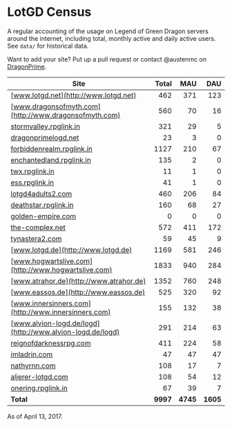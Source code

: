 # LotGD Census
A regular accounting of the usage on Legend of Green Dragon servers around the internet, including total, monthly active and daily active users. See `data/` for historical data.

Want to add your site? Put up a pull request or contact @austenmc on [DragonPrime](http://dragonprime.net).


Site | Total | MAU | DAU
--- | ---:| ---:| ---:
[www.lotgd.net](http://www.lotgd.net)|462|371|123
[www.dragonsofmyth.com](http://www.dragonsofmyth.com)|560|70|16
[stormvalley.rpglink.in](http://stormvalley.rpglink.in)|321|29|5
[dragonprimelogd.net](http://dragonprimelogd.net)|23|3|0
[forbiddenrealm.rpglink.in](http://forbiddenrealm.rpglink.in)|1127|210|67
[enchantedland.rpglink.in](http://enchantedland.rpglink.in)|135|2|0
[twx.rpglink.in](http://twx.rpglink.in)|11|1|0
[ess.rpglink.in](http://ess.rpglink.in)|41|1|0
[lotgd4adults2.com](http://lotgd4adults2.com)|460|206|84
[deathstar.rpglink.in](http://deathstar.rpglink.in)|160|68|27
[golden-empire.com](http://golden-empire.com)|0|0|0
[the-complex.net](http://the-complex.net)|572|411|172
[tynastera2.com](http://tynastera2.com)|59|45|9
[www.lotgd.de](http://www.lotgd.de)|1169|581|246
[www.hogwartslive.com](http://www.hogwartslive.com)|1833|940|284
[www.atrahor.de](http://www.atrahor.de)|1352|760|248
[www.eassos.de](http://www.eassos.de)|525|320|92
[www.innersinners.com](http://www.innersinners.com)|155|132|38
[www.alvion-logd.de/logd](http://www.alvion-logd.de/logd)|291|214|63
[reignofdarknessrpg.com](http://reignofdarknessrpg.com)|411|224|58
[imladrin.com](http://imladrin.com)|47|47|47
[nathyrnn.com](http://nathyrnn.com)|108|17|7
[aljerer-lotgd.com](http://aljerer-lotgd.com)|108|54|12
[onering.rpglink.in](http://onering.rpglink.in)|67|39|7
**Total**|**9997**|**4745**|**1605**

As of April 13, 2017.
